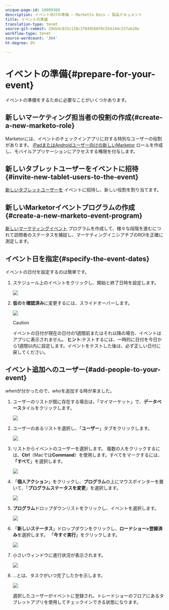 ```yaml
---
unique-page-id: 10099360
description: イベント向けの準備 — Marketto Docs — 製品ドキュメント
title: イベントの準備
translation-type: tm+mt
source-git-commit: 29eb4c833c128c37849260f0c554144c237ab28e
workflow-type: tm+mt
source-wordcount: '364'
ht-degree: 0%

---
```



# イベントの準備{#prepare-for-your-event}

イベントの準備をするために必要なことがいくつかあります。

## 新しいマーケティング担当者の役割の作成{#create-a-new-marketo-role}

Marketorには、イベントのチェックインアプリに対する特別なユーザーの役割があります。  [iPadまたはAndroidユーザー向けの新しいMarketor](https://docs.marketo.com/display/DOCS/Grant+User+Access+to+the+Check-in+App) ロールを作成し、モバイルアプリケーションにアクセスする権限を付与します。

## 新しいタブレットユーザーをイベントに招待{#invite-new-tablet-users-to-the-event}

[新しいタブレットユーザーを](https://docs.marketo.com/display/DOCS/Grant+User+Access+to+the+Check-in+App) イベントに招待し、新しい役割を割り当てます。

## 新しいMarketorイベントプログラムの作成{#create-a-new-marketo-event-program}

[新しいマーケティングイベント](/help/marketo/product-docs/demand-generation/events/understanding-events/create-a-new-event-program.md) プログラムを作成して、様々な段階を進むにつれて訪問者のステータスを捕捉し、マーケティングイニシアチブのROIを正確に測定します。

## イベント日を指定{#specify-the-event-dates}

イベントの日付を設定するのは簡単です。

1. スケジュール上のイベントをクリックし、開始と終了日時を設定します。

   ![](assets/image2016-4-6-15-3a27-3a35.png)

1. **仮の**&#x200B;を&#x200B;**確認済み**&#x200B;に変更するには、スライドオーバーします。

   ![](assets/image2016-4-6-15-3a30-3a57.png)

   >[!CAUTION]
   >
   >イベントの日付が現在の日付の1週間前またはそれ以降の場合、イベントはアプリに表示されません。 **ヒント**:テストするには、一時的に日付を今日から1週間以内に設定します。イベントをテストした後は、必ず正しい日付に戻してください。

## イベント追加へのユーザー{#add-people-to-your-event}

*when*&#x200B;が分かったので、*who*&#x200B;を追加する時が来ました。

1. ユーザーのリストが既に存在する場合は、「マイマーケット」で、**データベース**&#x200B;タイルをクリックします。

   ![](assets/db.png)

1. ユーザーのあるリストを選択し、「**ユーザー**」タブをクリックします。

   ![](assets/four.png)

1. リストからイベントのユーザーを選択します。 複数の人をクリックするには、**Ctrl**（Macでは&#x200B;**Command**）を使用します。すべてをマークするには、**「すべて**」を選択します。

   ![](assets/five.png)

1. 「**個人アクション**」をクリックし、**プログラム**&#x200B;の上にマウスポインターを置いて、「**プログラムステータスを変更**」を選択します。

   ![](assets/six.png)

1. **プログラム**&#x200B;ドロップダウンリストをクリックし、イベントを選択します。

   ![](assets/seven.png)

1. 「**新しいステータス**」ドロップダウンをクリックし、**ロードショー>登録済み**&#x200B;を選択します。 「**今すぐ実行**」をクリックします。

   ![](assets/eight.png)

1. 小さいウィンドウに進行状況が表示されます。

   ![](assets/image2016-4-7-16-3a49-3a7.png)

1. ...とは、タスクがいつ完了したかを示します。

   ![](assets/ten.png)

   選択したユーザーがイベントに登録され、トレードショーのフロアにあるタブレットアプリを使用してチェックインできる状態になります。
